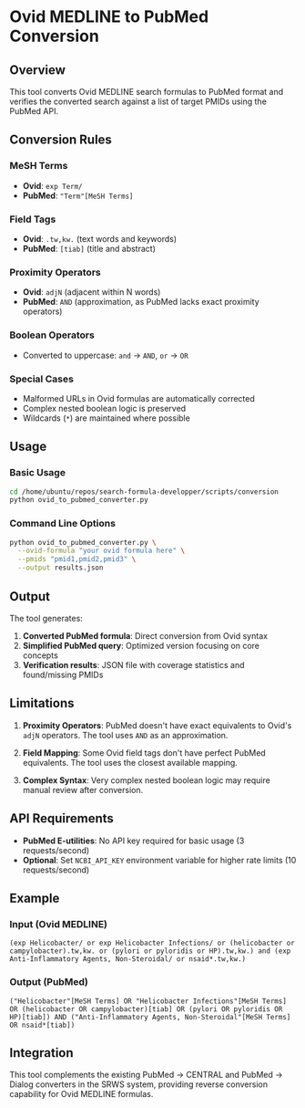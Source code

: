 # Ovid MEDLINE to PubMed Conversion

## Overview

This tool converts Ovid MEDLINE search formulas to PubMed format and verifies the converted search against a list of target PMIDs using the PubMed API.

## Conversion Rules

### MeSH Terms
- **Ovid**: `exp Term/`
- **PubMed**: `"Term"[MeSH Terms]`

### Field Tags
- **Ovid**: `.tw,kw.` (text words and keywords)
- **PubMed**: `[tiab]` (title and abstract)

### Proximity Operators
- **Ovid**: `adjN` (adjacent within N words)
- **PubMed**: `AND` (approximation, as PubMed lacks exact proximity operators)

### Boolean Operators
- Converted to uppercase: `and` → `AND`, `or` → `OR`

### Special Cases
- Malformed URLs in Ovid formulas are automatically corrected
- Complex nested boolean logic is preserved
- Wildcards (`*`) are maintained where possible

## Usage

### Basic Usage
```bash
cd /home/ubuntu/repos/search-formula-developper/scripts/conversion
python ovid_to_pubmed_converter.py
```

### Command Line Options
```bash
python ovid_to_pubmed_converter.py \
  --ovid-formula "your ovid formula here" \
  --pmids "pmid1,pmid2,pmid3" \
  --output results.json
```

## Output

The tool generates:
1. **Converted PubMed formula**: Direct conversion from Ovid syntax
2. **Simplified PubMed query**: Optimized version focusing on core concepts
3. **Verification results**: JSON file with coverage statistics and found/missing PMIDs

## Limitations

1. **Proximity Operators**: PubMed doesn't have exact equivalents to Ovid's `adjN` operators. The tool uses `AND` as an approximation.

2. **Field Mapping**: Some Ovid field tags don't have perfect PubMed equivalents. The tool uses the closest available mapping.

3. **Complex Syntax**: Very complex nested boolean logic may require manual review after conversion.

## API Requirements

- **PubMed E-utilities**: No API key required for basic usage (3 requests/second)
- **Optional**: Set `NCBI_API_KEY` environment variable for higher rate limits (10 requests/second)

## Example

### Input (Ovid MEDLINE)
```
(exp Helicobacter/ or exp Helicobacter Infections/ or (helicobacter or campylobacter).tw,kw. or (pylori or pyloridis or HP).tw,kw.) and (exp Anti-Inflammatory Agents, Non-Steroidal/ or nsaid*.tw,kw.)
```

### Output (PubMed)
```
("Helicobacter"[MeSH Terms] OR "Helicobacter Infections"[MeSH Terms] OR (helicobacter OR campylobacter)[tiab] OR (pylori OR pyloridis OR HP)[tiab]) AND ("Anti-Inflammatory Agents, Non-Steroidal"[MeSH Terms] OR nsaid*[tiab])
```

## Integration

This tool complements the existing PubMed → CENTRAL and PubMed → Dialog converters in the SRWS system, providing reverse conversion capability for Ovid MEDLINE formulas.
